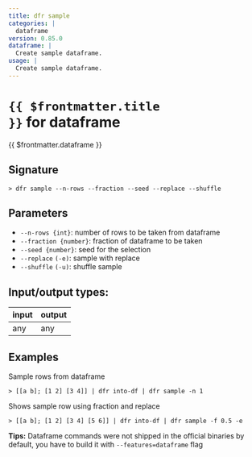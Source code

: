 ```yaml
---
title: dfr sample
categories: |
  dataframe
version: 0.85.0
dataframe: |
  Create sample dataframe.
usage: |
  Create sample dataframe.
---
```

<!-- This file is automatically generated. Please edit the command in https://github.com/nushell/nushell instead. -->

# <code>{{ $frontmatter.title }}</code> for dataframe

<div class='command-title'>{{ $frontmatter.dataframe }}</div>

## Signature

```> dfr sample --n-rows --fraction --seed --replace --shuffle```

## Parameters

 -  `--n-rows {int}`: number of rows to be taken from dataframe
 -  `--fraction {number}`: fraction of dataframe to be taken
 -  `--seed {number}`: seed for the selection
 -  `--replace` `(-e)`: sample with replace
 -  `--shuffle` `(-u)`: shuffle sample


## Input/output types:

| input | output |
| ----- | ------ |
| any   | any    |

## Examples

Sample rows from dataframe
```nu
> [[a b]; [1 2] [3 4]] | dfr into-df | dfr sample -n 1

```

Shows sample row using fraction and replace
```nu
> [[a b]; [1 2] [3 4] [5 6]] | dfr into-df | dfr sample -f 0.5 -e

```


**Tips:** Dataframe commands were not shipped in the official binaries by default, you have to build it with `--features=dataframe` flag

